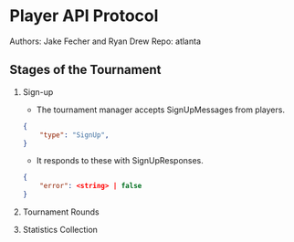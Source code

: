 # Player API Protocol

Authors: Jake Fecher and Ryan Drew
Repo: atlanta

## Stages of the Tournament
1. Sign-up
    - The tournament manager accepts SignUpMessages from players.
    ```json
    {
        "type": "SignUp",
    }
    ```
    - It responds to these with SignUpResponses.
    ```json
    {
        "error": <string> | false
    }
    ```

2. Tournament Rounds

3. Statistics Collection
